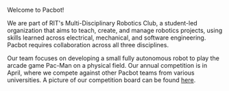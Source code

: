 Welcome to Pacbot!

We are part of RIT's Multi-Disciplinary Robotics Club, a student-led organization that aims to teach, create, 
and manage robotics projects, using skills learned across electrical, mechanical, and software engineering. Pacbot
requires collaboration across all three disciplines.

Our team focuses on developing a small fully autonomous robot to play the arcade game Pac-Man on a physical field.
Our annual competition is in April, where we compete against other Pacbot teams from various universities. A
picture of our competition board can be found [here](https://drive.google.com/file/d/1iVqpCv0Rxv8A2_7jpsx35VPjnoLUcA_p/view?usp=drive_link).
